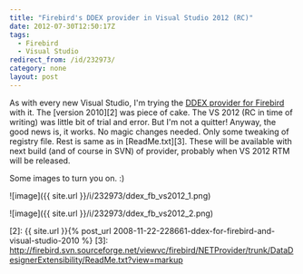 ```yaml
---
title: "Firebird's DDEX provider in Visual Studio 2012 (RC)"
date: 2012-07-30T12:50:17Z
tags:
  - Firebird
  - Visual Studio
redirect_from: /id/232973/
category: none
layout: post
---
```

As with every new Visual Studio, I'm trying the [DDEX provider for Firebird][1] with it. The [version 2010][2] was piece of cake. The VS 2012 (RC in time of writing) was little bit of trial and error. But I'm not a quitter! Anyway, the good news is, it works. No magic changes needed. Only some tweaking of registry file. Rest is same as in [ReadMe.txt][3]. These will be available with next build (and of course in SVN) of provider, probably when VS 2012 RTM will be released.

Some images to turn you on. :)

![image]({{ site.url }}/i/232973/ddex_fb_vs2012_1.png)

![image]({{ site.url }}/i/232973/ddex_fb_vs2012_2.png)

[1]: http://www.firebirdsql.org/en/net-provider/
[2]: {{ site.url }}{% post_url 2008-11-22-228661-ddex-for-firebird-and-visual-studio-2010 %}
[3]: http://firebird.svn.sourceforge.net/viewvc/firebird/NETProvider/trunk/DataDesignerExtensibility/ReadMe.txt?view=markup